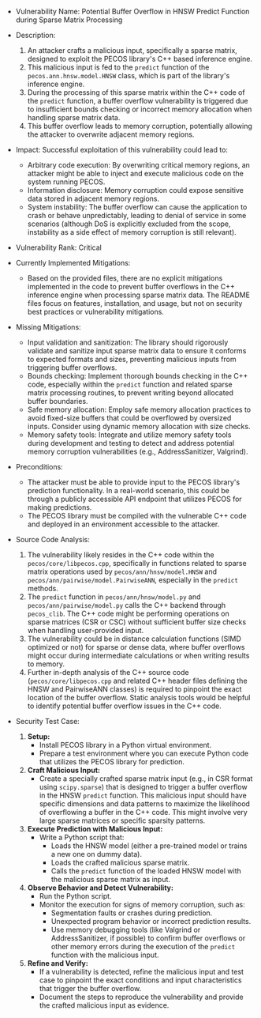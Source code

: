 - Vulnerability Name: Potential Buffer Overflow in HNSW Predict Function during Sparse Matrix Processing

- Description:
  1. An attacker crafts a malicious input, specifically a sparse matrix, designed to exploit the PECOS library's C++ based inference engine.
  2. This malicious input is fed to the `predict` function of the `pecos.ann.hnsw.model.HNSW` class, which is part of the library's inference engine.
  3. During the processing of this sparse matrix within the C++ code of the `predict` function, a buffer overflow vulnerability is triggered due to insufficient bounds checking or incorrect memory allocation when handling sparse matrix data.
  4. This buffer overflow leads to memory corruption, potentially allowing the attacker to overwrite adjacent memory regions.

- Impact:
  Successful exploitation of this vulnerability could lead to:
  - Arbitrary code execution: By overwriting critical memory regions, an attacker might be able to inject and execute malicious code on the system running PECOS.
  - Information disclosure: Memory corruption could expose sensitive data stored in adjacent memory regions.
  - System instability: The buffer overflow can cause the application to crash or behave unpredictably, leading to denial of service in some scenarios (although DoS is explicitly excluded from the scope, instability as a side effect of memory corruption is still relevant).

- Vulnerability Rank: Critical

- Currently Implemented Mitigations:
  - Based on the provided files, there are no explicit mitigations implemented in the code to prevent buffer overflows in the C++ inference engine when processing sparse matrix data. The README files focus on features, installation, and usage, but not on security best practices or vulnerability mitigations.

- Missing Mitigations:
  - Input validation and sanitization: The library should rigorously validate and sanitize input sparse matrix data to ensure it conforms to expected formats and sizes, preventing malicious inputs from triggering buffer overflows.
  - Bounds checking: Implement thorough bounds checking in the C++ code, especially within the `predict` function and related sparse matrix processing routines, to prevent writing beyond allocated buffer boundaries.
  - Safe memory allocation: Employ safe memory allocation practices to avoid fixed-size buffers that could be overflowed by oversized inputs. Consider using dynamic memory allocation with size checks.
  - Memory safety tools: Integrate and utilize memory safety tools during development and testing to detect and address potential memory corruption vulnerabilities (e.g., AddressSanitizer, Valgrind).

- Preconditions:
  - The attacker must be able to provide input to the PECOS library's prediction functionality. In a real-world scenario, this could be through a publicly accessible API endpoint that utilizes PECOS for making predictions.
  - The PECOS library must be compiled with the vulnerable C++ code and deployed in an environment accessible to the attacker.

- Source Code Analysis:
  1. The vulnerability likely resides in the C++ code within the `pecos/core/libpecos.cpp`, specifically in functions related to sparse matrix operations used by `pecos/ann/hnsw/model.HNSW` and `pecos/ann/pairwise/model.PairwiseANN`, especially in the `predict` methods.
  2. The `predict` function in `pecos/ann/hnsw/model.py` and `pecos/ann/pairwise/model.py` calls the C++ backend through `pecos_clib`. The C++ code might be performing operations on sparse matrices (CSR or CSC) without sufficient buffer size checks when handling user-provided input.
  3. The vulnerability could be in distance calculation functions (SIMD optimized or not) for sparse or dense data, where buffer overflows might occur during intermediate calculations or when writing results to memory.
  4. Further in-depth analysis of the C++ source code (`pecos/core/libpecos.cpp` and related C++ header files defining the HNSW and PairwiseANN classes) is required to pinpoint the exact location of the buffer overflow. Static analysis tools would be helpful to identify potential buffer overflow issues in the C++ code.

- Security Test Case:
  1. **Setup:**
     - Install PECOS library in a Python virtual environment.
     - Prepare a test environment where you can execute Python code that utilizes the PECOS library for prediction.
  2. **Craft Malicious Input:**
     - Create a specially crafted sparse matrix input (e.g., in CSR format using `scipy.sparse`) that is designed to trigger a buffer overflow in the HNSW `predict` function. This malicious input should have specific dimensions and data patterns to maximize the likelihood of overflowing a buffer in the C++ code. This might involve very large sparse matrices or specific sparsity patterns.
  3. **Execute Prediction with Malicious Input:**
     - Write a Python script that:
       - Loads the HNSW model (either a pre-trained model or trains a new one on dummy data).
       - Loads the crafted malicious sparse matrix.
       - Calls the `predict` function of the loaded HNSW model with the malicious sparse matrix as input.
  4. **Observe Behavior and Detect Vulnerability:**
     - Run the Python script.
     - Monitor the execution for signs of memory corruption, such as:
       - Segmentation faults or crashes during prediction.
       - Unexpected program behavior or incorrect prediction results.
       - Use memory debugging tools (like Valgrind or AddressSanitizer, if possible) to confirm buffer overflows or other memory errors during the execution of the `predict` function with the malicious input.
  5. **Refine and Verify:**
     - If a vulnerability is detected, refine the malicious input and test case to pinpoint the exact conditions and input characteristics that trigger the buffer overflow.
     - Document the steps to reproduce the vulnerability and provide the crafted malicious input as evidence.